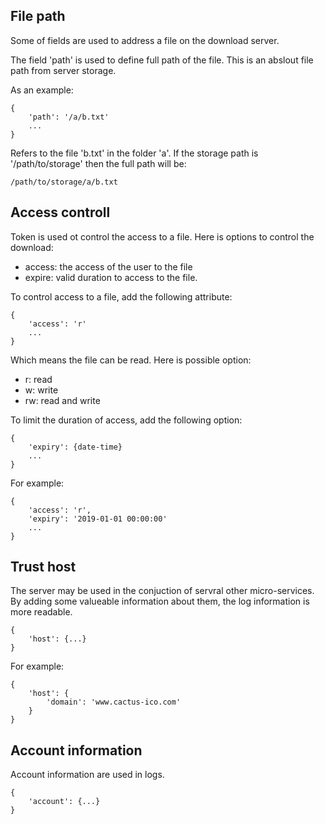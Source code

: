 
## File path

Some of fields are used to address a file on the download server.

The field 'path' is used to define full path of the file. This is an abslout file
path from server storage.

As an example:

	{
		'path': '/a/b.txt'
		...
	}

Refers to the file 'b.txt' in the folder 'a'. If the storage path is '/path/to/storage'
then the full path will be:

	/path/to/storage/a/b.txt

## Access controll

Token is used ot control the access to a file. Here is options to control the
download:

- access: the access of the user to the file
- expire: valid duration to access to the file.

To control access to a file, add the following attribute:

	{
		'access': 'r'
		...
	}
	
Which means the file can be read. Here is possible option:

- r: read
- w: write
- rw: read and write

To limit the duration of access, add the following option:


	{
		'expiry': {date-time}
		...
	}
	
For example:


	{
		'access': 'r',
		'expiry': '2019-01-01 00:00:00'
		...
	}
	

## Trust host

The server may be used in the conjuction of servral other micro-services. By adding some
valueable information about them, the log information is more readable.

	{
		'host': {...}
	}

For example:

	{
		'host': {
			'domain': 'www.cactus-ico.com'
		}
	}

## Account information

Account information are used in logs.


	{
		'account': {...}
	}
